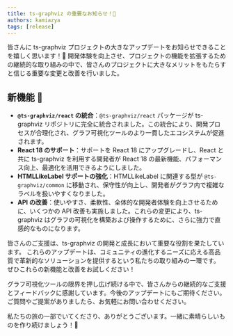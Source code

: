```yaml
---
title: ts-graphviz の重要なお知らせ！🎉
authors: kamiazya
tags: [release]
---
```

皆さんに ts-graphviz プロジェクトの大きなアップデートをお知らせできることを嬉しく思います！🚀
開発体験を向上させ、プロジェクトの機能を拡張するための継続的な取り組みの中で、皆さんのプロジェクトに大きなメリットをもたらすと信じる重要な変更と改善を行いました。

<!-- truncate -->

## 新機能 🌟

- **`@ts-graphviz/react` の統合**：`@ts-graphviz/react` パッケージが ts-graphviz リポジトリに完全に統合されました。この統合により、開発プロセスが合理化され、グラフ可視化ツールのより一貫したエコシステムが促進されます。
- **React 18 のサポート**：サポートを React 18 にアップグレードし、React と共に ts-graphviz を利用する開発者が React 18 の最新機能、パフォーマンス向上、最適化を活用できるようにしました。
- **HTMLLikeLabel サポートの強化**：HTMLLikeLabel に関連する型が `@ts-graphviz/common` に移動され、保守性が向上し、開発者がグラフ内で複雑なラベルを扱いやすくなりました。
- **API の改善**：使いやすさ、柔軟性、全体的な開発者体験を向上させるために、いくつかの API 改善も実施しました。これらの変更により、ts-graphviz はグラフの可視化を構築および操作するために、さらに強力で直感的なものになります。

皆さんのご支援は、ts-graphviz の開発と成長において重要な役割を果たしています。
これらのアップデートは、コミュニティの進化するニーズに応える高品質で革新的なソリューションを提供するという私たちの取り組みの一環です。
ぜひこれらの新機能と改善をお試しください！

グラフ可視化ツールの限界を押し広げ続ける中で、皆さんからの継続的なご支援とフィードバックに感謝しています。今後のアップデートにもご期待ください。ご質問やご提案がありましたら、お気軽にお問い合わせください。

私たちの旅の一部でいてくださり、ありがとうございます。一緒に素晴らしいものを作り続けましょう！🌈
